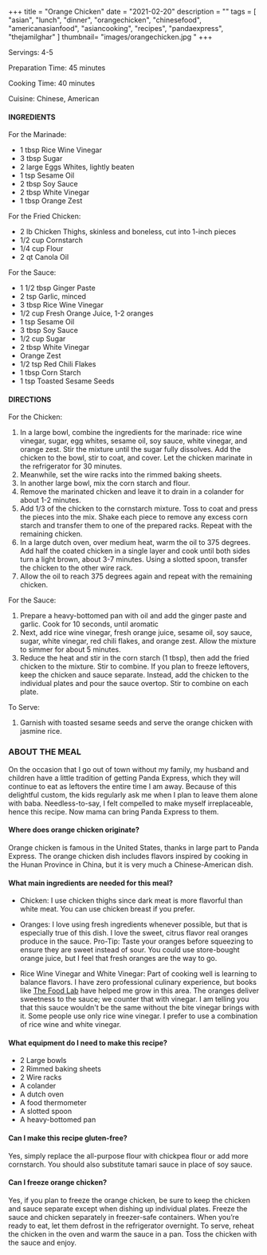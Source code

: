 +++
title = "Orange Chicken"
date = "2021-02-20"
description = ""
tags = [
    "asian",
    "lunch",
    "dinner",
    "orangechicken",
    "chinesefood",
    "americanasianfood", 
    "asiancooking",
    "recipes",
    "pandaexpress",
    "thejamilghar"
]
thumbnail= "images/orangechicken.jpg "
+++

Servings: 4-5 <!--more-->

Preparation Time: 45 minutes 

Cooking Time: 40 minutes

Cuisine: Chinese, American

#### INGREDIENTS 

For the Marinade:

* 1 tbsp Rice Wine Vinegar
* 3 tbsp Sugar
* 2 large Eggs Whites, lightly beaten
* 1 tsp Sesame Oil
* 2 tbsp Soy Sauce
* 2 tbsp White Vinegar
* 1 tbsp Orange Zest 

For the Fried Chicken:

* 2 lb Chicken Thighs, skinless and boneless, cut into 1-inch pieces
* 1/2 cup Cornstarch
* 1/4 cup Flour
* 2 qt Canola Oil

For the Sauce:

* 1 1/2 tbsp Ginger Paste
* 2 tsp Garlic, minced
* 3 tbsp Rice Wine Vinegar
* 1/2 cup Fresh Orange Juice, 1-2 oranges
* 1 tsp Sesame Oil
* 3 tbsp Soy Sauce
* 1/2 cup Sugar
* 2 tbsp White Vinegar
* Orange Zest 
* 1/2 tsp Red Chili Flakes
* 1 tbsp Corn Starch
* 1 tsp Toasted Sesame Seeds 

#### DIRECTIONS 

For the Chicken: 

1. In a large bowl, combine the ingredients for the marinade: rice wine vinegar, sugar, egg whites, sesame oil, soy sauce, white vinegar, and orange zest. Stir the mixture until the sugar fully dissolves. Add the chicken to the bowl, stir to coat, and cover. Let the chicken marinate in the refrigerator for 30 minutes.
2. Meanwhile, set the wire racks into the rimmed baking sheets.
3. In another large bowl, mix the corn starch and flour.
4. Remove the marinated chicken and leave it to drain in a colander for about 1-2 minutes.
5. Add 1/3 of the chicken to the cornstarch mixture. Toss to coat and press the pieces into the mix. Shake each piece to remove any excess corn starch and transfer them to one of the prepared racks. Repeat with the remaining chicken.
6. In a large dutch oven, over medium heat, warm the oil to 375 degrees. Add half the coated chicken in a single layer and cook until both sides turn a light brown, about 3-7 minutes. Using a slotted spoon, transfer the chicken to the other wire rack.
7. Allow the oil to reach 375 degrees again and repeat with the remaining chicken. 

For the Sauce: 

1. Prepare a heavy-bottomed pan with oil and add the ginger paste and garlic. Cook for 10 seconds, until aromatic
2. Next, add rice wine vinegar, fresh orange juice, sesame oil, soy sauce, sugar, white vinegar, red chili flakes, and orange zest. Allow the mixture to simmer for about 5 minutes. 
3. Reduce the heat and stir in the corn starch (1 tbsp), then add the fried chicken to the mixture. Stir to combine. If you plan to freeze leftovers, keep the chicken and sauce separate. Instead, add the chicken to the individual plates and pour the sauce overtop. Stir to combine on each plate. 

To Serve: 

1. Garnish with toasted sesame seeds and serve the orange chicken with jasmine rice. 

### ABOUT THE MEAL

On the occasion that I go out of town without my family, my husband and children have a little tradition of getting Panda Express, which they will continue to eat as leftovers the entire time I am away. Because of this delightful custom, the kids regularly ask me when I plan to leave them alone with baba. Needless-to-say, I felt compelled to make myself irreplaceable, hence this recipe. Now mama can bring Panda Express to them. 

#### Where does orange chicken originate?

Orange chicken is famous in the United States, thanks in large part to Panda Express. The orange chicken dish includes flavors inspired by cooking in the Hunan Province in China, but it is very much a Chinese-American dish.  

#### What main ingredients are needed for this meal?

* Chicken: I use chicken thighs since dark meat is more flavorful than white meat. You can use chicken breast if you prefer.

* Oranges: I love using fresh ingredients whenever possible, but that is especially true of this dish. I love the sweet, citrus flavor real oranges produce in the sauce.  Pro-Tip: Taste your oranges before squeezing to ensure they are sweet instead of sour. You could use store-bought orange juice, but I feel that fresh oranges are the way to go. 

* Rice Wine Vinegar and White Vinegar: Part of cooking well is learning to balance flavors. I have zero professional culinary experience, but books like [The Food Lab](https://amzn.to/3ezumr7) have helped me grow in this area. The oranges deliver sweetness to the sauce; we counter that with vinegar. I am telling you that this sauce wouldn't be the same without the bite vinegar brings with it. Some people use only rice wine vinegar. I prefer to use a combination of rice wine and white vinegar. 

#### What equipment do I need to make this recipe?

* 2 Large bowls
* 2 Rimmed baking sheets 
* 2 Wire racks 
* A colander
* A dutch oven 
* A food thermometer 
* A slotted spoon 
* A heavy-bottomed pan 

#### Can I make this recipe gluten-free?

Yes, simply replace the all-purpose flour with chickpea flour or add more cornstarch. You should also substitute tamari sauce in place of soy sauce.

#### Can I freeze orange chicken?

Yes, if you plan to freeze the orange chicken, be sure to keep the chicken and sauce separate except when dishing up individual plates. Freeze the sauce and chicken separately in freezer-safe containers. When you’re ready to eat, let them defrost in the refrigerator overnight. To serve, reheat the chicken in the oven and warm the sauce in a pan. Toss the chicken with the sauce and enjoy. 
